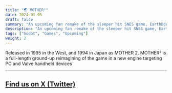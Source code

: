 ```yaml
---
title: "🌏️ MOTHER²" 
date: 2024-01-05
draft: false
summary: "An upcoming fan remake of the sleeper hit SNES game, EarthBound."
description: "An upcoming fan remake of the sleeper hit SNES game, EarthBound."
tags: ["Godot", "Games", "Upcoming"]
weight: 2
---
```


Released in 1995 in the West, and 1994 in Japan as MOTHER 2. MOTHER² is a full-length ground-up reimagining of the game in a new engine targeting PC and Valve handheld devices

---
## [Find us on X (Twitter)](https://twitter.com/mother__squared?lang=en)
